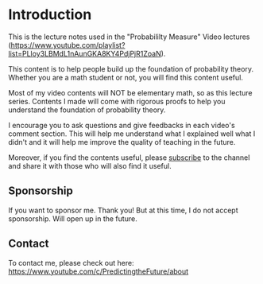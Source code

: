 Introduction
============================

This is the lecture notes used in the "Probabililty Measure" Video lectures (https://www.youtube.com/playlist?list=PLloy3LBMdL1nAunGKA8KY4PdjPjR1ZoaN).

This content is to help people build up the foundation of probability theory. Whether you are a math student or not, you will find this content useful.

Most of my video contents will NOT be elementary math, so as this lecture series. Contents I made will come with rigorous proofs to help you understand the foundation of probability theory.

I encourage you to ask questions and give feedbacks in each video's comment section. This will help me understand what I explained well what I didn't and it will help me improve the quality of teaching in the future.

Moreover, if you find the contents useful, please [subscribe](https://www.youtube.com/channel/UC9nVqqi4MK495IXNGAg52Mg?view_as=subscriber&sub_confirmation=1) to the channel and share it with those who will also find it useful.

## Sponsorship

If you want to sponsor me. Thank you! But at this time, I do not accept sponsorship. Will open up in the future.

## Contact

To contact me, please check out here: https://www.youtube.com/c/PredictingtheFuture/about



